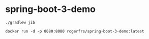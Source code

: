 # spring-boot-3-demo

`./gradlew jib`

`docker run -d -p 8080:8080 rogerfrs/spring-boot-3-demo:latest`